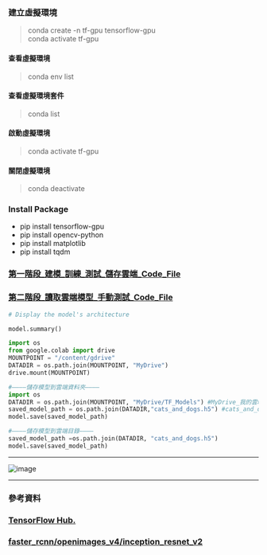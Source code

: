 ###

### 建立虛擬環境
> conda create -n tf-gpu tensorflow-gpu <br>
> conda activate tf-gpu
#### 查看虛擬環境  <br>
> conda env list <br>
#### 查看虛擬環境套件  <br>
> conda list <br>
#### 啟動虛擬環境
> conda activate tf-gpu
#### 關閉虛擬環境
> conda deactivate

### Install Package
 - pip install tensorflow-gpu
 - pip install opencv-python 
 - pip install matplotlib 
 - pip install tqdm

###
### [第一階段_建模_訓練_測試_儲存雲端_Code_File](https://github.com/ChengHan16/Cs4high_4080E036/blob/master/Artificial%20Intelligence%E3%80%8A111-1%E3%80%8B/11-21/Code_File/AI_1121-Ver.2.ipynb)
### [第二階段_讀取雲端模型_手動測試_Code_File](https://github.com/ChengHan16/Cs4high_4080E036/blob/master/Artificial%20Intelligence%E3%80%8A111-1%E3%80%8B/11-21/Code_File/load_tf_model_20221121_Ver1.0.ipynb)
```py
# Display the model's architecture

model.summary()
```
```py
import os
from google.colab import drive
MOUNTPOINT = "/content/gdrive"
DATADIR = os.path.join(MOUNTPOINT, "MyDrive")
drive.mount(MOUNTPOINT)
```
```py
#————儲存模型到雲端資料夾————
import os
DATADIR = os.path.join(MOUNTPOINT, "MyDrive/TF_Models") #MyDrive_我的雲端, TF_Models_資料夾
saved_model_path = os.path.join(DATADIR,"cats_and_dogs.h5") #cats_and_dogs.h5_模型名稱
model.save(saved_model_path)
```
```py
#————儲存模型到雲端目錄————
saved_model_path =os.path.join(DATADIR, "cats_and_dogs.h5")
model.save(saved_model_path)
```
------------------------------------------------------------
![image](https://user-images.githubusercontent.com/55220866/202994142-268bc6dc-8458-415f-a3e4-0ae08d846815.png)

------------------------------------------------------------
### 參考資料
### [TensorFlow Hub.](https://tfhub.dev/)
### [faster_rcnn/openimages_v4/inception_resnet_v2](https://tfhub.dev/google/faster_rcnn/openimages_v4/inception_resnet_v2/1)
